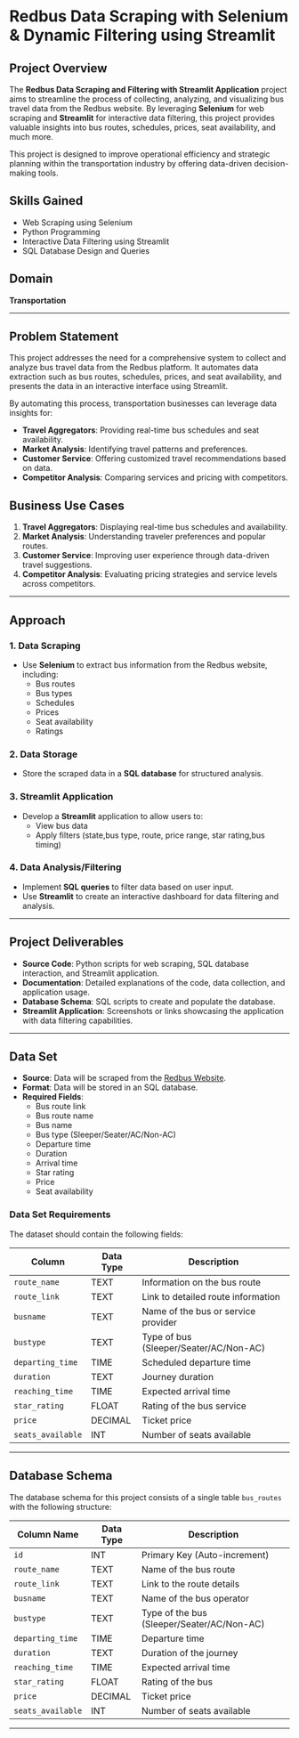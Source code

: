 # Redbus Data Scraping with Selenium & Dynamic Filtering using Streamlit

## Project Overview

The **Redbus Data Scraping and Filtering with Streamlit Application** project aims to streamline the process of collecting, analyzing, and visualizing bus travel data from the Redbus website. By leveraging **Selenium** for web scraping and **Streamlit** for interactive data filtering, this project provides valuable insights into bus routes, schedules, prices, seat availability, and much more.

This project is designed to improve operational efficiency and strategic planning within the transportation industry by offering data-driven decision-making tools.

## Skills Gained

- Web Scraping using Selenium
- Python Programming
- Interactive Data Filtering using Streamlit
- SQL Database Design and Queries

## Domain

**Transportation**

---

## Problem Statement

This project addresses the need for a comprehensive system to collect and analyze bus travel data from the Redbus platform. It automates data extraction such as bus routes, schedules, prices, and seat availability, and presents the data in an interactive interface using Streamlit.

By automating this process, transportation businesses can leverage data insights for:

- **Travel Aggregators**: Providing real-time bus schedules and seat availability.
- **Market Analysis**: Identifying travel patterns and preferences.
- **Customer Service**: Offering customized travel recommendations based on data.
- **Competitor Analysis**: Comparing services and pricing with competitors.

## Business Use Cases

1. **Travel Aggregators**: Displaying real-time bus schedules and availability.
2. **Market Analysis**: Understanding traveler preferences and popular routes.
3. **Customer Service**: Improving user experience through data-driven travel suggestions.
4. **Competitor Analysis**: Evaluating pricing strategies and service levels across competitors.

---

## Approach

### 1. Data Scraping
- Use **Selenium** to extract bus information from the Redbus website, including:
  - Bus routes
  - Bus types
  - Schedules
  - Prices
  - Seat availability
  - Ratings

### 2. Data Storage
- Store the scraped data in a **SQL database** for structured analysis.

### 3. Streamlit Application
- Develop a **Streamlit** application to allow users to:
  - View bus data
  - Apply filters (state,bus type, route, price range, star rating,bus timing)

### 4. Data Analysis/Filtering
- Implement **SQL queries** to filter data based on user input.
- Use **Streamlit** to create an interactive dashboard for data filtering and analysis.

---

## Project Deliverables

- **Source Code**: Python scripts for web scraping, SQL database interaction, and Streamlit application.
- **Documentation**: Detailed explanations of the code, data collection, and application usage.
- **Database Schema**: SQL scripts to create and populate the database.
- **Streamlit Application**: Screenshots or links showcasing the application with data filtering capabilities.

---

## Data Set

- **Source**: Data will be scraped from the [Redbus Website](https://www.redbus.in/).
- **Format**: Data will be stored in an SQL database.
- **Required Fields**: 
  - Bus route link
  - Bus route name
  - Bus name
  - Bus type (Sleeper/Seater/AC/Non-AC)
  - Departure time
  - Duration
  - Arrival time
  - Star rating
  - Price
  - Seat availability

### Data Set Requirements

The dataset should contain the following fields:

| Column          | Data Type  | Description                                          |
|-----------------|------------|------------------------------------------------------|
| `route_name`    | TEXT       | Information on the bus route                         |
| `route_link`    | TEXT       | Link to detailed route information                   |
| `busname`       | TEXT       | Name of the bus or service provider                  |
| `bustype`       | TEXT       | Type of bus (Sleeper/Seater/AC/Non-AC)               |
| `departing_time`| TIME       | Scheduled departure time                             |
| `duration`      | TEXT       | Journey duration                                     |
| `reaching_time` | TIME       | Expected arrival time                                |
| `star_rating`   | FLOAT      | Rating of the bus service                            |
| `price`         | DECIMAL    | Ticket price                                         |
| `seats_available`| INT       | Number of seats available                            |

---

## Database Schema

The database schema for this project consists of a single table `bus_routes` with the following structure:

| Column Name       | Data Type   | Description                                          |
|-------------------|-------------|------------------------------------------------------|
| `id`              | INT         | Primary Key (Auto-increment)                         |
| `route_name`      | TEXT        | Name of the bus route                                |
| `route_link`      | TEXT        | Link to the route details                            |
| `busname`         | TEXT        | Name of the bus operator                             |
| `bustype`         | TEXT        | Type of the bus (Sleeper/Seater/AC/Non-AC)           |
| `departing_time`  | TIME        | Departure time                                       |
| `duration`        | TEXT        | Duration of the journey                              |
| `reaching_time`   | TIME        | Expected arrival time                                |
| `star_rating`     | FLOAT       | Rating of the bus                                    |
| `price`           | DECIMAL     | Ticket price                                         |
| `seats_available` | INT         | Number of seats available                            |

---



 
     

                                
    
